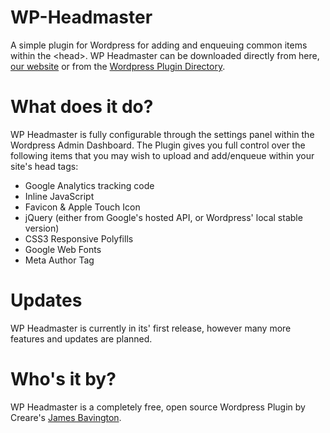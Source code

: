 WP-Headmaster
=============

A simple plugin for Wordpress for adding and enqueuing common items within the &lt;head>. WP Headmaster can be downloaded directly from here, [our website](https://www.creare.co.uk/services/wp-headmaster) or from the [Wordpress Plugin Directory](http://wordpress.org/plugins/wp-headmaster/).

What does it do?
================

WP Headmaster is fully configurable through the settings panel within the Wordpress Admin Dashboard. The Plugin gives you full control over the following items that you may wish to upload and add/enqueue within your site's head tags:

* Google Analytics tracking code
* Inline JavaScript
* Favicon &amp; Apple Touch Icon
* jQuery (either from Google's hosted API, or Wordpress' local stable version)
* CSS3 Responsive Polyfills
* Google Web Fonts
* Meta Author Tag

Updates
=======

WP Headmaster is currently in its' first release, however many more features and updates are planned.

Who's it by?
============

WP Headmaster is a completely free, open source Wordpress Plugin by Creare's [James Bavington](http://twitter.com/jamesbavington).

